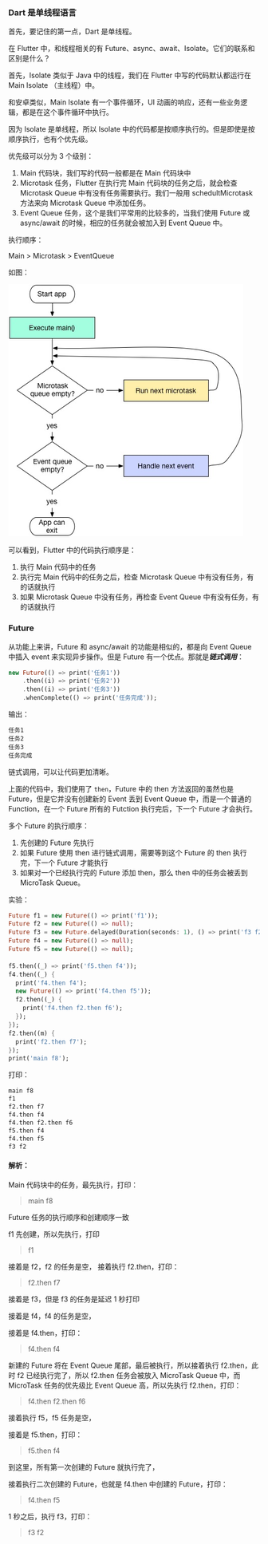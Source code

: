 ### Dart 是单线程语言

首先，要记住的第一点，Dart 是单线程。

在 Flutter 中，和线程相关的有 Future、async、await、Isolate。它们的联系和区别是什么？

首先，Isolate 类似于 Java 中的线程，我们在 Flutter 中写的代码默认都运行在 Main Isolate （主线程）中。

和安卓类似，Main Isolate 有一个事件循环，UI 动画的响应，还有一些业务逻辑，都是在这个事件循环中执行。

因为 Isolate 是单线程，所以 Isolate 中的代码都是按顺序执行的。但是即使是按顺序执行，也有个优先级。

优先级可以分为 3 个级别：

1. Main 代码块，我们写的代码一般都是在 Main 代码块中
2. Microtask 任务，Flutter 在执行完 Main 代码块的任务之后，就会检查 Microtask Queue 中有没有任务需要执行。我们一般用 schedultMicrotask 方法来向 Microtask Queue 中添加任务。
3. Event Queue 任务，这个是我们平常用的比较多的，当我们使用 Future 或 async/await 的时候，相应的任务就会被加入到 Event Queue 中。

执行顺序：

Main > Microtask > EventQueue

如图：

![](image/1.png)

可以看到，Flutter 中的代码执行顺序是：

1. 执行 Main 代码中的任务
2. 执行完 Main 代码中的任务之后，检查 Microtask Queue 中有没有任务，有的话就执行
3. 如果 Microtask Queue 中没有任务，再检查 Event Queue 中有没有任务，有的话就执行

### Future

从功能上来讲，Future 和 async/await 的功能是相似的，都是向 Event Queue 中插入 event 来实现异步操作。但是 Future 有一个优点。那就是***链式调用***：

```dart
new Future(() => print('任务1'))
    .then((i) => print('任务2'))
    .then((i) => print('任务3'))
    .whenComplete(() => print('任务完成'));
```

输出：

```dart
任务1
任务2
任务3
任务完成
```

链式调用，可以让代码更加清晰。

上面的代码中，我们使用了 `then`，Future 中的 then 方法返回的虽然也是 Future，但是它并没有创建新的 Event 丢到 Event Queue 中，而是一个普通的 Function，在一个 Future 所有的 Futction 执行完后，下一个 Future 才会执行。

多个 Future 的执行顺序：

1. 先创建的 Future 先执行
2. 如果 Future 使用 then 进行链式调用，需要等到这个 Future 的 then 执行完，下一个 Future 才能执行
3. 如果对一个已经执行完的 Future 添加 then，那么 then 中的任务会被丢到 MicroTask Queue。

实验：

```dart
Future f1 = new Future(() => print('f1'));
Future f2 = new Future(() => null);
Future f3 = new Future.delayed(Duration(seconds: 1), () => print('f3 f2'));
Future f4 = new Future(() => null);
Future f5 = new Future(() => null);

f5.then((_) => print('f5.then f4'));
f4.then((_) {
  print('f4.then f4');
  new Future(() => print('f4.then f5'));
  f2.then((_) {
    print('f4.then f2.then f6');
  });
});
f2.then((m) {
  print('f2.then f7');
});
print('main f8');
```

打印：

```
main f8
f1
f2.then f7
f4.then f4
f4.then f2.then f6
f5.then f4
f4.then f5
f3 f2
```

#### 解析：

Main 代码块中的任务，最先执行，打印：

> main f8

Future 任务的执行顺序和创建顺序一致

f1 先创建，所以先执行，打印
> f1

接着是 f2，f2 的任务是空，
接着执行 f2.then，打印：

> f2.then f7

接着是 f3，但是 f3 的任务是延迟 1 秒打印

接着是 f4，f4 的任务是空，

接着是 f4.then，打印：

> f4.then f4

新建的 Future 将在 Event Queue 尾部，最后被执行，所以接着执行 f2.then，此时 f2 已经执行完了，所以 f2.then 任务会被放入 MicroTask Queue 中，而 MicroTask 任务的优先级比 Event Queue 高，所以先执行 f2.then，打印：

> f4.then f2.then f6

接着执行 f5，f5 任务是空，

接着是 f5.then，打印：

> f5.then f4

到这里，所有第一次创建的 Future 就执行完了，

接着执行二次创建的 Future，也就是 f4.then 中创建的 Future，打印：

> f4.then f5

1 秒之后，执行 f3，打印：

> f3 f2